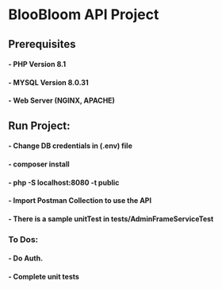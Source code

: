 # BlooBloom API Project

## Prerequisites
#### - PHP Version 8.1
#### - MYSQL Version 8.0.31
#### - Web Server (NGINX, APACHE)

## Run Project:
#### - Change DB credentials in (.env) file
#### - composer install
#### - php -S localhost:8080 -t public
#### - Import Postman Collection to use the API
#### - There is a sample unitTest in tests/AdminFrameServiceTest

### To Dos:
#### - Do Auth.
#### - Complete unit tests

